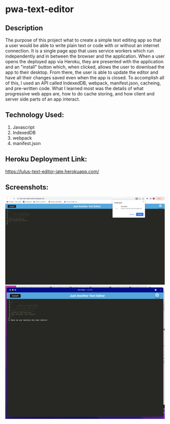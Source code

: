 # pwa-text-editor

## Description

The purpose of this project what to create a simple text editing app so that a user would be able to write plain text or code with or without an internet connection. It is a single page app that uses service workers which run independently and in between the browser and the application. When a user opens the deployed app via Heroku, they are presented with the application and an "install" button which, when clicked, allows the user to download the app to their desktop. From there, the user is able to update the editor and have all their changes saved even when the app is closed. To accomplish all of this, I used an API called IndexedDB, webpack, manifest.json, cacheing, and pre-written code. What I learned most was the details of what progressive web apps are, how to do cache storing, and how client and server side parts of an app interact. 

## Technology Used:
1. Javascript
2. IndexedDB
3. webpack
4. manifest.json

## Heroku Deployment Link:

https://lulus-text-editor-jate.herokuapp.com/

## Screenshots:

![](/images/installation.png)
![](/images/functioning.png)

